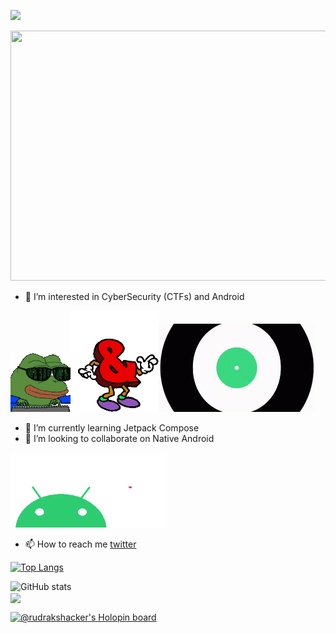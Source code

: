 
![](https://komarev.com/ghpvc/?username=Yashsomalkar&color=green)


<img src="assest/header.gif" width="1000" height="400"/>



- 👀 I’m interested in CyberSecurity (CTFs) and Android 

![hacker](assest/hacker-hacker-man.gif)![and](assest/letter-dancing-letter-dance-meme.gif)<img src="assest/android-android-os.gif" width="250"/>

- 🌱 I’m currently learning Jetpack Compose
- 💞️ I’m looking to collaborate on Native Android 

<img src="assest/love-you-android.gif" width="250" height="120"/>

- 📫 How to reach me [twitter](https://twitter.com/yashs78266388)


[![Top Langs](https://github-readme-stats.vercel.app/api/top-langs/?username=Yashsomalkar&theme=chartreuse-dark)](https://github.com/Yashsomalkar/github-readme-stats&theme=chartreuse-dark)





![GitHub stats](https://github-readme-stats.vercel.app/api?username=Yashsomalkar&theme=chartreuse-dark&show_icons=true)
<br>
<img src="https://github-readme-streak-stats.herokuapp.com/?user=Yashsomalkar&theme=chartreuse-dark" align="center" />
</br>


[![@rudrakshacker's Holopin board](https://holopin.me/rudrakshacker)](https://holopin.io/@rudrakshacker)


<!---
Yashsomalkar/Yashsomalkar is a ✨ special ✨ repository because its `README.md` (this file) appears on your GitHub profile.
You can click the Preview link to take a look at your changes.
--->
